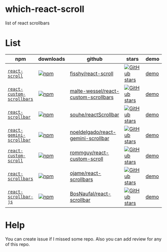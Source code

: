 # which-react-scroll
list of react scrollbars

# List

| npm                                                                                | downloads                                                                                                                  | github                                                                                          | stars                                                                                                                                                                            | demo                                                                   |
| ---------------------------------------------------------------------------------- | -------------------------------------------------------------------------------------------------------------------------- | ----------------------------------------------------------------------------------------------- | -------------------------------------------------------------------------------------------------------------------------------------------------------------------------------- | ---------------------------------------------------------------------- |
| [`react-scroll`](https://www.npmjs.com/package/react-scroll)                       | [![npm](https://img.shields.io/npm/dm/react-scroll.svg)](https://www.npmjs.com/package/react-scroll)                       | [fisshy/react-scroll](https://github.com/fisshy/react-scroll)                                   | [![GitHub stars](https://img.shields.io/github/stars/fisshy/react-scroll.svg?style=social&label=Star)](https://github.com/fisshy/react-scroll)                                   | [demo](http://fisshy.github.io/react-scroll-example/basic/index.html)  |
| [`react-custom-scrollbars`](https://www.npmjs.com/package/react-custom-scrollbars) | [![npm](https://img.shields.io/npm/dm/react-custom-scrollbars.svg)](https://www.npmjs.com/package/react-custom-scrollbars) | [malte-wessel/react-custom-scrollbars](https://github.com/malte-wessel/react-custom-scrollbars) | [![GitHub stars](https://img.shields.io/github/stars/malte-wessel/react-custom-scrollbars.svg?style=social&label=Star)](https://github.com/malte-wessel/react-custom-scrollbars) | [demo](http://malte-wessel.github.io/react-custom-scrollbars/)         |
| [`react-scrollbar`](https://www.npmjs.com/package/react-scrollbar)                 | [![npm](https://img.shields.io/npm/dm/react-scrollbar.svg)](https://www.npmjs.com/package/react-scrollbar)                 | [souhe/reactScrollbar](https://github.com/souhe/reactScrollbar)                                 | [![GitHub stars](https://img.shields.io/github/stars/souhe/reactScrollbar.svg?style=social&label=Star)](https://github.com/souhe/reactScrollbar)                                 | [demo](http://souhe.github.io/reactScrollbar/)                         |
| [`react-gemini-scrollbar`](https://www.npmjs.com/package/react-gemini-scrollbar)   | [![npm](https://img.shields.io/npm/dm/react-gemini-scrollbar.svg)](https://www.npmjs.com/package/react-gemini-scrollbar)   | [noeldelgado/react-gemini-scrollbar](https://github.com/noeldelgado/react-gemini-scrollbar)     | [![GitHub stars](https://img.shields.io/github/stars/noeldelgado/react-gemini-scrollbar.svg?style=social&label=Star)](https://github.com/noeldelgado/react-gemini-scrollbar)     | [demo](http://noeldelgado.github.io/gemini-scrollbar/)                 |
| [`react-custom-scroll`](https://www.npmjs.com/package/react-custom-scroll)         | [![npm](https://img.shields.io/npm/dm/react-custom-scroll.svg)](https://www.npmjs.com/package/react-custom-scroll)         | [rommguy/react-custom-scroll](https://github.com/rommguy/react-custom-scroll)                   | [![GitHub stars](https://img.shields.io/github/stars/rommguy/react-custom-scroll.svg?style=social&label=Star)](https://github.com/rommguy/react-custom-scroll)                   | [demo](http://rommguy.github.io/react-custom-scroll/example/demo.html) |
| [`react-scrollbars`](https://www.npmjs.com/package/react-scrollbars)               | [![npm](https://img.shields.io/npm/dm/react-scrollbars.svg)](https://www.npmjs.com/package/react-scrollbars)               | [ojame/react-scrollbars](https://github.com/ojame/react-scrollbars)                             | [![GitHub stars](https://img.shields.io/github/stars/ojame/react-scrollbars.svg?style=social&label=Star)](https://github.com/ojame/react-scrollbars)                             | [demo](http://ojame.github.io/react-scrollbars/)                       |
| [`react-scrollbar-js`](https://www.npmjs.com/package/react-scrollbar-js)           | [![npm](https://img.shields.io/npm/dm/react-scrollbar-js.svg)](https://www.npmjs.com/package/react-scrollbar-js)           | [BosNaufal/react-scrollbar](https://github.com/BosNaufal/react-scrollbar)                       | [![GitHub stars](https://img.shields.io/github/stars/BosNaufal/react-scrollbar.svg?style=social&label=Star)](https://github.com/BosNaufal/react-scrollbar)                       | [demo](https://bosnaufal.github.io/react-scrollbar/)                   |

# Help

You can create issue if I missed some repo. Also you can add review for any of this repo.